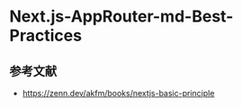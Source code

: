 # Next.js-AppRouter-md-Best-Practices

## 参考文献

- https://zenn.dev/akfm/books/nextjs-basic-principle
